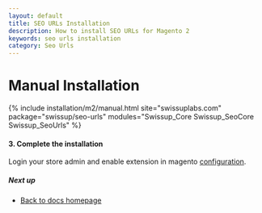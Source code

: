 ```yaml
---
layout: default
title: SEO URLs Installation
description: How to install SEO URLs for Magento 2
keywords: seo urls installation
category: Seo Urls
---
```


# Manual Installation

{% include installation/m2/manual.html site="swissuplabs.com" package="swissup/seo-urls" modules="Swissup_Core Swissup_SeoCore Swissup_SeoUrls" %}

#### 3. Complete the installation

Login your store admin and enable extension in magento [configuration](/m2/extensions/seo-urls/configuration).

##### Next up

- [Back to docs homepage](/m2/extensions/seo-urls)
